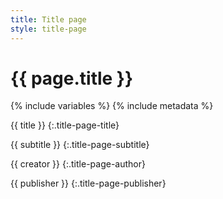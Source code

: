 ```yaml
---
title: Title page
style: title-page
---
```


<h1>{{ page.title }}</h1>

{% include variables %}
{% include metadata %}

{{ title }}
{:.title-page-title}

{{ subtitle }}
{:.title-page-subtitle}

{{ creator }}
{:.title-page-author}

{{ publisher }}
{:.title-page-publisher}
